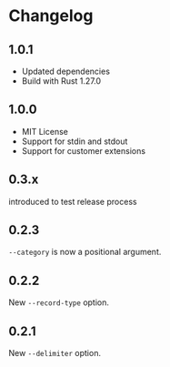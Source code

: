 Changelog
=========

1.0.1
-----

* Updated dependencies
* Build with Rust 1.27.0

1.0.0
-----

* MIT License
* Support for stdin and stdout
* Support for customer extensions

0.3.x
-----

introduced to test release process

0.2.3
-----

`--category` is now a positional argument.

0.2.2
-----

New `--record-type` option.

0.2.1
-----

New `--delimiter` option.